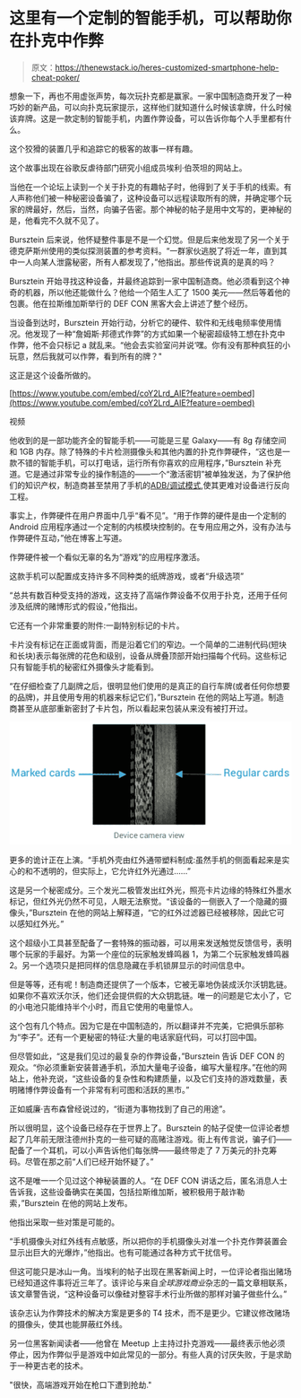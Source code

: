 # 这里有一个定制的智能手机，可以帮助你在扑克中作弊

> 原文：<https://thenewstack.io/heres-customized-smartphone-help-cheat-poker/>

想象一下，再也不用虚张声势，每次玩扑克都是赢家。一家中国制造商开发了一种巧妙的新产品，可以向扑克玩家提示，这样他们就知道什么时候该拿牌，什么时候该弃牌。这是一款定制的智能手机，内置作弊设备，可以告诉你每个人手里都有什么。

这个狡猾的装置几乎和追踪它的极客的故事一样有趣。

这个故事出现在谷歌反虐待部门研究小组成员埃利·伯茨坦的网站上。

当他在一个论坛上读到一个关于扑克的有趣帖子时，他得到了关于手机的线索。有人声称他们被一种秘密设备骗了，这种设备可以远程读取所有的牌，并确定哪个玩家的牌最好，然后，当然，向骗子告密。那个神秘的帖子是用中文写的，更神秘的是，他看完不久就不见了。

Bursztein 后来说，他怀疑整件事是不是一个幻觉。但是后来他发现了另一个关于德克萨斯州使用的类似探测装置的参考资料。“一群家伙逃脱了将近一年，直到其中一人向某人泄露秘密，所有人都发现了，”他指出。那些传说真的是真的吗？

Bursztein 开始寻找这种设备，并最终追踪到一家中国制造商。他必须看到这个神奇的机器，所以他还能做什么？他给一个陌生人汇了 1500 美元——然后等着他的包裹。他在拉斯维加斯举行的 DEF CON 黑客大会上讲述了整个经历。

当设备到达时，Bursztein 开始行动，分析它的硬件、软件和无线电频率使用情况。他发现了一种“詹姆斯·邦德式作弊”的方式如果一个秘密超级特工想在扑克中作弊，他不会只标记 a 就乱来。“他会去实验室问并说‘嘿。你有没有那种疯狂的小玩意，然后我就可以作弊，看到所有的牌？"

这正是这个设备所做的。

[https://www.youtube.com/embed/coY2Lrd_AIE?feature=oembed](https://www.youtube.com/embed/coY2Lrd_AIE?feature=oembed)

视频

他收到的是一部功能齐全的智能手机——可能是三星 Galaxy——有 8g 存储空间和 1GB 内存。除了特殊的卡片检测摄像头和其他内置的扑克作弊硬件，“这也是一款不错的智能手机，可以打电话，运行所有你喜欢的应用程序，”Bursztein 补充道。它是通过非常专业的操作制造的——一个“激活密钥”被单独发送，为了保护他们的知识产权，制造商甚至禁用了手机的[ADB/调试模式](http://android.stackexchange.com/questions/112040/how-to-enable-usb-debugging-in-android-if-forgotten-pattern-for-screen-unlock),使其更难对设备进行反向工程。

事实上，作弊硬件在用户界面中几乎“看不见”。“用于作弊的硬件是由一个定制的 Android 应用程序通过一个定制的内核模块控制的。在专用应用之外，没有办法与作弊硬件互动，”他在博客上写道。

作弊硬件被一个看似无辜的名为“游戏”的应用程序激活。

这款手机可以配置成支持许多不同种类的纸牌游戏，或者“升级选项”

“总共有数百种受支持的游戏，这支持了高端作弊设备不仅用于扑克，还用于任何涉及纸牌的赌博形式的假设，”他指出。

它还有一个非常重要的附件:一副特别标记的卡片。

卡片没有标记在正面或背面，而是沿着它们的窄边。一个简单的二进制代码(短块和长块)表示每张牌的花色和级别，设备从牌叠顶部开始扫描每个代码。这些标记只有智能手机的秘密红外摄像头才能看到。

“在仔细检查了几副牌之后，很明显他们使用的是真正的自行车牌(或者任何你想要的品牌)，并且使用专用的机器来标记它们，”Bursztein 在他的网站上写道。制造商甚至从底部重新密封了卡片包，所以看起来包装从来没有被打开过。

![marked cards](img/bd4c1f86bad3e33757510c04cbf90166.png)

更多的诡计正在上演。“手机外壳由红外通带塑料制成:虽然手机的侧面看起来是实心的和不透明的，但实际上，它允许红外光通过……”

这是另一个秘密成分。三个发光二极管发出红外光，照亮卡片边缘的特殊红外墨水标记，但红外光仍然不可见，人眼无法察觉。“该设备的一侧嵌入了一个隐藏的摄像头，”Bursztein 在他的网站上解释道，“它的红外过滤器已经被移除，因此它可以感知红外光。”

这个超级小工具甚至配备了一套特殊的振动器，可以用来发送触觉反馈信号，表明哪个玩家的手最好。为第一个座位的玩家触发蜂鸣器 1，为第二个玩家触发蜂鸣器 2。另一个选项只是把同样的信息隐藏在手机锁屏显示的时间信息中。

但是等等，还有呢！制造商还提供了一个版本，它被无辜地伪装成沃尔沃钥匙链。如果你不喜欢沃尔沃，他们还会提供假的大众钥匙链。唯一的问题是它太小了，它的小电池只能维持半个小时，而且它使用的电量惊人。

这个包有几个特点。因为它是在中国制造的，所以翻译并不完美，它把俱乐部称为“李子”。还有一个更秘密的特征:大量的电话家庭代码，可以打回中国。

但尽管如此，“这是我们见过的最复杂的作弊设备，”Bursztein 告诉 DEF CON 的观众。“你必须重新安装普通手机，添加大量电子设备，编写大量程序。”在他的网站上，他补充说，“这些设备的复杂性和构建质量，以及它们支持的游戏数量，表明赌博作弊设备有一个非常有利可图和活跃的黑市。”

正如威廉·吉布森曾经说过的，“街道为事物找到了自己的用途”。

所以很明显，这个设备已经存在于世界上了。Bursztein 的帖子促使一位评论者想起了几年前无限注德州扑克的一些可疑的高赌注游戏。街上有传言说，骗子们——配备了一个耳机，可以小声告诉他们每张牌——最终带走了 7 万美元的扑克筹码。尽管在那之前“人们已经开始怀疑了。”

这不是唯一一个见过这个神秘装置的人。“在 DEF CON 讲话之后，匿名消息人士告诉我，这些设备确实在美国，包括拉斯维加斯，被积极用于敲诈勒索，”Bursztein 在他的网站上发布。

他指出采取一些对策是可能的。

“手机摄像头对红外线有点敏感，所以把你的手机摄像头对准一个扑克作弊装置会显示出巨大的光爆炸，”他指出。也有可能通过各种方式干扰信号。

但这可能只是冰山一角。当埃利的帖子出现在黑客新闻上时，一位评论者指出赌场已经知道这件事将近三年了。该评论与来自*全球游戏商业*杂志的一篇文章相联系，该文章警告说，“这种设备可以像硅对整容手术行业所做的那样对骗子做些什么。”

该杂志认为作弊技术的解决方案是更多的 T4 技术，而不是更少。它建议修改赌场的摄像头，使其也能屏蔽红外线。

另一位黑客新闻读者——他曾在 Meetup 上主持过扑克游戏——最终表示他必须停止，因为作弊似乎是游戏中如此常见的一部分。有些人真的讨厌失败，于是求助于一种更古老的技术。

"很快，高端游戏开始在枪口下遭到抢劫."

<svg xmlns:xlink="http://www.w3.org/1999/xlink" viewBox="0 0 68 31" version="1.1"><title>Group</title> <desc>Created with Sketch.</desc></svg>